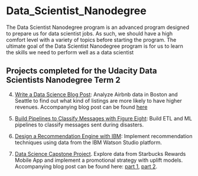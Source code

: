 # Data_Scientist_Nanodegree
The Data Scientist Nanodegree program is an advanced program designed to prepare us for data scientist jobs. As such, we should have a high comfort level with a variety of topics before starting the program. The ultimate goal of the Data Scientist Nanodegree program is for us to learn the skills we need to perform well as a data scientist
## Projects completed for the Udacity Data Scientists Nanodegree Term 2
4. [Write a Data Science Blog Post](https://github.com/wildgoosetamer/Data_Science_Projects/tree/master/data_science_blog): Analyze Airbnb data in Boston and Seattle to find out what kind of listings are more likely to have  higher revenues. Accompanying blog post can be found [here](https://medium.com/@f20170790/story-behind-the-high-airbnb-reviews-unfurled-c1e094d1a932)

5. [Build Pipelines to Classify Messages with Figure Eight](https://github.com/wildgoosetamer/Data_Science_Projects/tree/master/disaster_response_pipeline_(ETL%2BML)): Build ETL and ML pipelines to classify messages sent during disasters. 

6. [Design a Recommendation Engine with IBM](https://github.com/wildgoosetamer/Data_Science_Projects/tree/master/Recommendation_Engine_IBM): Implement recommendation techniques using data from the IBM Watson Studio platform.

7. [Data Science Capstone Project](https://github.com/wildgoosetamer/Udacity-Data-Science-Capstone). Explore data from Starbucks Rewards Mobile App and implement a promotional strategy with uplift models. Accompanying blog post can be found here: [part 1](https://medium.com/@f20170790/machine-learning-implications-on-devising-a-promotional-strategy-for-starbucks-a-profitable-d59de2f70270), [part 2](https://medium.com/@f20170790/machine-learning-implications-on-devising-a-promotional-strategy-for-starbucks-a-profitable-716d5fd91c6).
